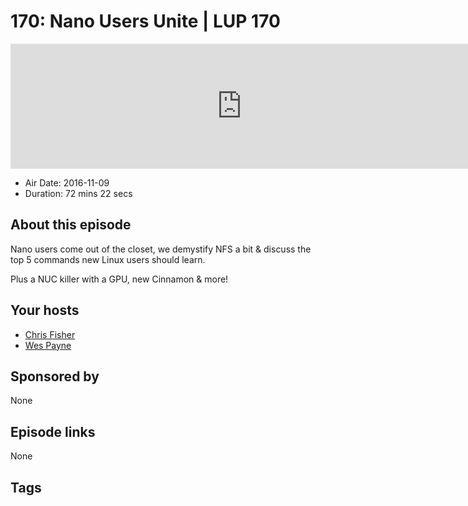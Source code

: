 # 170: Nano Users Unite | LUP 170

<iframe src="https://player.fireside.fm/v2/RUkczH-V+8VOu0k11?theme=dark" width="740" height="200" frameborder="0" scrolling="no"></iframe>

* Air Date: 2016-11-09
* Duration: 72 mins 22 secs

## About this episode

Nano users come out of the closet, we demystify NFS a bit & discuss the top 5 commands new Linux users should learn.

Plus a NUC killer with a GPU, new Cinnamon & more!

## Your hosts
* [Chris Fisher](https://linuxunplugged.com/hosts/chrislas)
* [Wes Payne](https://linuxunplugged.com/hosts/wes)

## Sponsored by

None



## Episode links

None



## Tags

